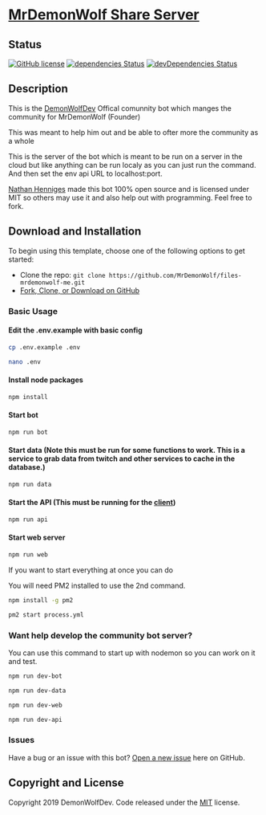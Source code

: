 # [MrDemonWolf Share Server](https://github.com/MrDemonWolf/files-mrdemonwolf-me)

## Status

[![GitHub license](https://img.shields.io/badge/license-MIT-blue.svg)](https://raw.githubusercontent.com/MrDemonWolf/files-mrdemonwolf-mer/master/LICENSE)
[![dependencies Status](https://david-dm.org/MrDemonWolf/files-mrdemonwolf-me/status.svg)](https://david-dm.org/MrDemonWolf/files-mrdemonwolf-me)
[![devDependencies Status](https://david-dm.org/MrDemonWolf/files-mrdemonwolf-me/dev-status.svg)](https://david-dm.org/MrDemonWolf/files-mrdemonwolf-me?type=dev)

## Description
This is the [DemonWolfDev](https://www.demonwolfdev.com) Offical comunnity bot which manges the community for MrDemonWolf (Founder)

This was meant to help him out and be able to ofter more the community as a whole

This is the server of the bot which is meant to be run on a server in the cloud but like anything can be run localy as you can just run the command.  And then set the env api URL to localhost:port.

[Nathan Henniges](https://www.github.com/nathanhenniges) made this bot 100% open source and is licensed under MIT so others may use it and also help out with programming. Feel free to fork.

## Download and Installation

To begin using this template, choose one of the following options to get started:
* Clone the repo: `git clone https://github.com/MrDemonWolf/files-mrdemonwolf-me.git`
* [Fork, Clone, or Download on GitHub](https://github.com/MrDemonWolf/files-mrdemonwolf-me)

### Basic Usage
#### Edit the .env.example with basic config
```sh
cp .env.example .env
```
```sh
nano .env
```
#### Install node packages
```sh
npm install
```

#### Start bot
```sh
npm run bot
```
#### Start data (Note this must be run for some functions to work.  This is a service to grab data from twitch and other services to cache in the database.)
```sh
npm run data
```
#### Start the API (This must be running for the [client](https://www.github.com/demonwolfdev/community-bot-client))
```sh
npm run api
```

#### Start web server
```sh
npm run web
```

If you want to start everything at once you can do

You will need PM2 installed to use the 2nd command.
```sh
npm install -g pm2
```
```sh
pm2 start process.yml
```
### Want help develop the community bot server?
You can use this command to start up with nodemon so you can work on it and test.

```sh
npm run dev-bot
```
```sh
npm run dev-data
```
```sh
npm run dev-web
```
```sh
npm run dev-api
```

### Issues
Have a bug or an issue with this bot? [Open a new issue](https://github.com/MrDemonWolf/files-mrdemonwolf-me/issues) here on GitHub.

## Copyright and License

Copyright 2019 DemonWolfDev. Code released under the [MIT](https://github.com/MrDemonWolf/files-mrdemonwolf-me/blob/master/LICENSE) license.
